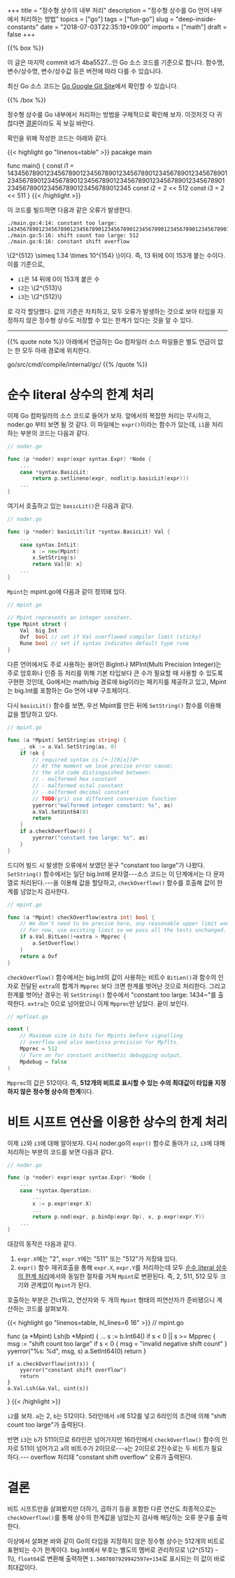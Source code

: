 +++
title = "정수형 상수의 내부 처리"
description = "정수형 상수를 Go 언어 내부에서 처리하는 방법"
topics = ["go"]
tags = ["fun-go"]
slug = "deep-inside-constants"
date = "2018-07-03T22:35:19+09:00"
imports = ["math"]
draft = false
+++

{{% box %}}

이 글은 마지막 commit id가 4ba5527...인 Go 소스 코드를 기준으로 합니다. 함수명, 변수/상수명, 변수/상수값 등은 버전에 따라 다를 수 있습니다.

최신 Go 소스 코드는 [Go Google Git Site](https://go.googlesource.com/go)에서 확인할 수 있습니다.

{{% /box %}}

정수형 상수를 Go 내부에서 처리하는 방법을 구체적으로 확인해 보자. 이것저것 다 귀찮다면 [결론](#결론)이라도 꼭 보길 바란다.

확인을 위해 작성한 코드는 아래와 같다.

{{< highlight go "linenos=table" >}}
pacakge main

func main() {
	const i1 = 14345678901234567890123456789012345678901234567890123456789012345678901234567890123456789012345678901234567890123456789012345678901234567890123456789012345
	const i2 = 2 << 512
	const i3 = 2 << 511
}
{{< /highlight >}}

이 코드를 빌드하면 다음과 같은 오류가 발생한다.

```
./main.go:4:14: constant too large: 14345678901234567890123456789012345678901234567890123456789012345678901234567890123456789012345678901234567890123456789012345678901234567890123456789012345
./main.go:5:16: shift count too large: 512
./main.go:6:16: constant shift overflow
```

\\(2^{512} \simeq 1.34 \times 10^{154} \\)이다. 즉, 13 뒤에 0이 153개 붙는 수이다. 이를 기준으로,

- `i1`은 14 뒤에 0이 153개 붙은 수
- `i2`는 \\(2^{513}\\)
- `i3`는 \\(2^{512}\\)

로 각각 할당했다. 값의 기준은 차치하고, 모두 오류가 발생하는 것으로 보아 타입을 지정하지 않은 정수형 상수도 저장할 수 있는 한계가 있다는 것을 알 수 있다.

---

{{% quote note %}}
아래에서 언급하는 Go 컴파일러 소스 파일들은 별도 언급이 없는 한 모두 아래 경로에 위치한다.

go/src/cmd/compile/internal/gc/
{{% /quote %}}

# 순수 literal 상수의 한계 처리

이제 Go 컴파일러의 소스 코드로 들어가 보자. 앞에서의 복잡한 처리는 무시하고,  noder.go 부터 보면 될 것 같다. 이 파일에는 `expr()`이라는 함수가 있는데, `i1`을 처리하는 부분의 코드는 다음과 같다.

```go
// noder.go

func (p *noder) expr(expr syntax.Expr) *Node {
	...
	case *syntax.BasicLit:
		return p.setlineno(expr, nodlit(p.basicLit(expr)))
	...
}
```

여기서 호출하고 있는 `basicLit()`은 다음과 같다.

```go
// noder.go

func (p *noder) basicLit(lit *syntax.BasicLit) Val {
	...
	case syntax.IntLit:
		x := new(Mpint)
		x.SetString(s)
		return Val{U: x}
	...
}
```

`Mpint`는 mpint.go에 다음과 같이 정의돼 있다.

```go
// mpint.go

// Mpint represents an integer constant.
type Mpint struct {
	Val  big.Int
	Ovf  bool // set if Val overflowed compiler limit (sticky)
	Rune bool // set if syntax indicates default type rune
}
```

다른 언어에서도 주로 사용하는 용어인 BigInt나 MPInt(Multi Precision Integer)는 주로 암호화나 인증 등 처리를 위해 기본 타입보다 큰 수가 필요할 때 사용할 수 있도록 구현한 것인데, Go에서는 math/big 경로에 big이라는 패키지를 제공하고 있고, Mpint는 big.Int를 포함하는 Go 언어 내부 구조체이다.

다시 `basicLit()` 함수를 보면, 우선 Mpint를 만든 뒤에 `SetString()` 함수를 이용해 값을 할당하고 있다.

```go
// mpint.go

func (a *Mpint) SetString(as string) {
	_, ok := a.Val.SetString(as, 0)
	if !ok {
		// required syntax is [+-][0[x]]d*
		// At the moment we lose precise error cause;
		// the old code distinguished between:
		// - malformed hex constant
		// - malformed octal constant
		// - malformed decimal constant
		// TODO(gri) use different conversion function
		yyerror("malformed integer constant: %s", as)
		a.Val.SetUint64(0)
		return
	}
	if a.checkOverflow(0) {
		yyerror("constant too large: %s", as)
	}
}
```

드디어 빌드 시 발생한 오류에서 보였던 문구 "constant too large"가 나왔다. `SetString()` 함수에서는 일단 big.Int에 문자열---소스 코드는 이 단계에서는 다 문자열로 처리된다.---을 이용해 값을 할당하고, `checkOverflow()` 함수를 호출해 값이 한계를 넘었는지 검사한다.

```go
// mpint.go

func (a *Mpint) checkOverflow(extra int) bool {
	// We don't need to be precise here, any reasonable upper limit would do.
	// For now, use existing limit so we pass all the tests unchanged.
	if a.Val.BitLen()+extra > Mpprec {
		a.SetOverflow()
	}
	return a.Ovf
}
```

`checkOverflow()` 함수에서는 big.Int의 값이 사용하는 비트수 `BitLen()`과 함수의 인자로 전달된 `extra`의 합계가 `Mpprec` 보다 크면 한계를 벗어난 것으로 처리한다. 그리고 한계를 벗어난 경우는 위 `SetString()` 함수에서 "constant too large: 1434~"를 출력한다. `extra`는 0으로 넘어왔으니 이제 `Mpprec`만 남았다. 끝이 보인다.

```go
// mpfloat.go

const (
	// Maximum size in bits for Mpints before signalling
	// overflow and also mantissa precision for Mpflts.
	Mpprec = 512
	// Turn on for constant arithmetic debugging output.
	Mpdebug = false
)
```

`Mpprec`의 값은 512이다. 즉, **512개의 비트로 표시할 수 있는 수의 최대값이 타입을 지정하지 않은 정수형 상수의 한계**이다.

# 비트 시프트 연산을 이용한 상수의 한계 처리

이제 `i2`와 `i3`에 대해 알아보자. 다시 noder.go의 `expr()` 함수로 돌아가 `i2`, `i3`에 대해 처리하는 부분의 코드를 보면 다음과 같다.

```go
// noder.go

func (p *noder) expr(expr syntax.Expr) *Node {
	...
	case *syntax.Operation:
		...
		x := p.expr(expr.X)
		...
		return p.nod(expr, p.binOp(expr.Op), x, p.expr(expr.Y))
	...
}
```
대강의 동작은 다음과 같다.

1. `expr.X`에는 "2", `expr.Y`에는 "511" 또는 "512"가 저장돼 있다.
2. `expr()` 함수 재귀호출을 통해 `expr.X`, `expr.Y`를 처리하는데 모두 [순수 literal 상수의 한계 처리](#순수-literal-상수의-한계-처리)에서와 동일한 절차를 거쳐 `Mpint`로 변환된다. 즉, 2, 511, 512 모두 크기와 관계없이 `Mpint`가 된다.

호출하는 부분은 건너뛰고, 연산자와 두 개의 `Mpint` 형태의 피연산자가 준비됐으니 계산하는 코드를 살펴보자.

{{< highlight go "linenos=table, hl_lines=6  16" >}}
// mpint.go

func (a *Mpint) Lsh(b *Mpint) {
	...
	s := b.Int64()
	if s < 0 || s >= Mpprec {
		msg := "shift count too large"
		if s < 0 {
			msg = "invalid negative shift count"
		}
		yyerror("%s: %d", msg, s)
		a.SetInt64(0)
		return
	}

	if a.checkOverflow(int(s)) {
		yyerror("constant shift overflow")
		return
	}
	a.Val.Lsh(&a.Val, uint(s))
}
{{< /highlight >}}

`i2`를 보자. `a`는 2, `b`는 512이다. 5라인에서 `s`에 512를 넣고 6라인의 조건에 의해 "shift count too large"가 출력된다.

반면 `i3`는 `b`가 511이므로 6라인은 넘어가지만 16라인에서 `checkOverflow()` 함수의 인자로 511이 넘어가고 `a`의 비트수가 2이므로---`a`는 2이므로 2진수로는 두 비트가 필요하다.--- overflow 처리돼 "constant shift overflow" 오류가 출력된다.

# 결론

비트 시프트만을 살펴봤지만 더하기, 곱하기 등을 포함한 다른 연산도 최종적으로는 `checkOverflow()`를 통해 상수의 한계값을 넘었는지 검사해 해당하는 오류 문구를 출력한다.

이상에서 살펴본 바와 같이 Go의 타입을 지정하지 않은 정수형 상수는 512개의 비트로 표현되는 수가 한계이다.  big.Int에서 부호는 별도의 멤버로 관리하므로 \\(2^{512} - 1\\), `float64`로 변환해 출력하면 `1.3407807929942597e+154`로 표시되는 이 값이 바로 최대값이다.
